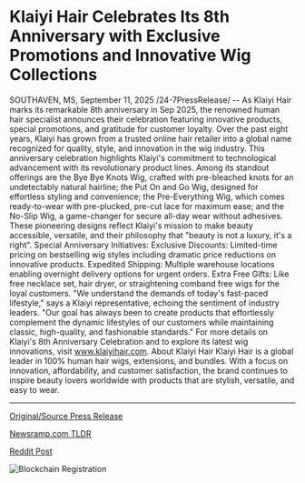 # Klaiyi Hair Celebrates Its 8th Anniversary with Exclusive Promotions and Innovative Wig Collections

SOUTHAVEN, MS, September 11, 2025 /24-7PressRelease/ -- As Klaiyi Hair marks its remarkable 8th anniversary in Sep 2025, the renowned human hair specialist announces their celebration featuring innovative products, special promotions, and gratitude for customer loyalty. Over the past eight years, Klaiyi has grown from a trusted online hair retailer into a global name recognized for quality, style, and innovation in the wig industry.  This anniversary celebration highlights Klaiyi's commitment to technological advancement with its revolutionary product lines. Among its standout offerings are the Bye Bye Knots Wig, crafted with pre-bleached knots for an undetectably natural hairline; the Put On and Go Wig, designed for effortless styling and convenience; the Pre-Everything Wig, which comes ready-to-wear with pre-plucked, pre-cut lace for maximum ease; and the No-Slip Wig, a game-changer for secure all-day wear without adhesives. These pioneering designs reflect Klaiyi's mission to make beauty accessible, versatile, and their philosophy that "beauty is not a luxury, it's a right".  Special Anniversary Initiatives: Exclusive Discounts: Limited-time pricing on bestselling wig styles including dramatic price reductions on innovative products. Expedited Shipping: Multiple warehouse locations enabling overnight delivery options for urgent orders. Extra Free Gifts: Like free necklace set, hair dryer, or straightening comband free wigs for the loyal customers.   "We understand the demands of today's fast-paced lifestyle," says a Klaiyi representative, echoing the sentiment of industry leaders. "Our goal has always been to create products that effortlessly complement the dynamic lifestyles of our customers while maintaining classic, high-quality, and fashionable standards." For more details on Klaiyi's 8th Anniversary Celebration and to explore its latest wig innovations, visit www.klaiyihair.com.  About Klaiyi Hair Klaiyi Hair is a global leader in 100% human hair wigs, extensions, and bundles. With a focus on innovation, affordability, and customer satisfaction, the brand continues to inspire beauty lovers worldwide with products that are stylish, versatile, and easy to wear. 

---

[Original/Source Press Release](https://www.24-7pressrelease.com/press-release/526633/klaiyi-hair-celebrates-its-8th-anniversary-with-exclusive-promotions-and-innovative-wig-collections)
                    

[Newsramp.com TLDR](https://newsramp.com/curated-news/klaiyi-hair-marks-8th-anniversary-with-innovative-wig-releases-special-promos/50afcb9ab5f86c65790444af9e34944a) 

 



[Reddit Post](https://www.reddit.com/r/Lifestyle_Culture/comments/1ne2h4i/klaiyi_hair_marks_8th_anniversary_with_innovative/) 



![Blockchain Registration](https://cdn.newsramp.app/24-7PressRelease/qrcode/259/11/ellaNRbO.webp)